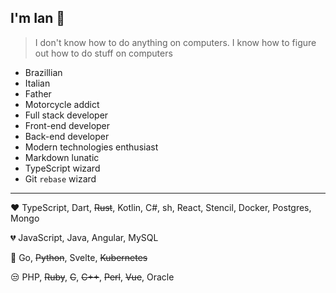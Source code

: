 ## I'm Ian 🤘

> I don't know how to do anything on computers. I know how to figure out how to do stuff on computers

- Brazillian
- Italian
- Father
- Motorcycle addict
- Full stack developer
- Front-end developer
- Back-end developer
- Modern technologies enthusiast
- Markdown lunatic
- TypeScript wizard
- Git `rebase` wizard

---

❤️ TypeScript, Dart, ~~Rust~~, Kotlin, C#, sh, React, Stencil, Docker, Postgres, Mongo

💔 JavaScript, Java, Angular, MySQL

🤔 Go, ~~Python~~, Svelte, ~~Kubernetes~~

😒 PHP, ~~Ruby~~, ~~C~~, ~~C++~~, ~~Perl~~, ~~Vue~~, Oracle
